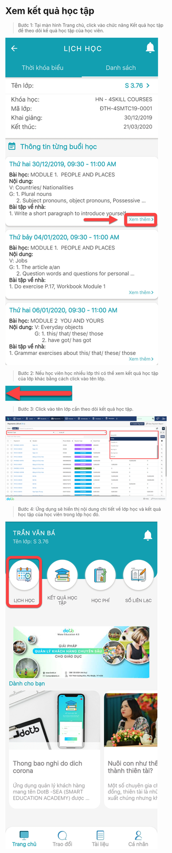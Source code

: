 # Xem kết quả học tập

> Bước 1: Tại màn hình Trang chủ, click vào chức năng Kết quả học tập để theo dõi kế quả học tập của học viên.

![](../.gitbook/assets/image%20%2845%29.png)

> Bước 2: Nếu học viên học nhiều lớp thì có thể xem kết quả học tập của lớp khác bằng cách click vào tên lớp.

![](../.gitbook/assets/image%20%2868%29.png)

> Bước 3: Click vào tên lớp cần theo dõi kết quả học tập.

![](../.gitbook/assets/image%20%2867%29.png)

> Bước 4: Ứng dụng sẽ hiển thị nội dung chi tiết về lớp học và kết quả học tập của học viên trong lớp học đó.

![](../.gitbook/assets/image%20%2833%29.png)

